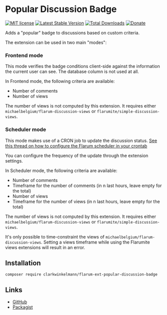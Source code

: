 # Popular Discussion Badge

[![MIT license](https://img.shields.io/badge/license-MIT-blue.svg)](https://github.com/clarkwinkelmann/flarum-ext-popular-discussion-badge/blob/master/LICENSE.md) [![Latest Stable Version](https://img.shields.io/packagist/v/clarkwinkelmann/flarum-ext-popular-discussion-badge.svg)](https://packagist.org/packages/clarkwinkelmann/flarum-ext-popular-discussion-badge) [![Total Downloads](https://img.shields.io/packagist/dt/clarkwinkelmann/flarum-ext-popular-discussion-badge.svg)](https://packagist.org/packages/clarkwinkelmann/flarum-ext-popular-discussion-badge) [![Donate](https://img.shields.io/badge/paypal-donate-yellow.svg)](https://www.paypal.me/clarkwinkelmann)

Adds a "popular" badge to discussions based on custom criteria.

The extension can be used in two main "modes":

### Frontend mode

This mode verifies the badge conditions client-side against the information the current user can see.
The database column is not used at all.

In Frontend mode, the following criteria are available:

- Number of comments
- Number of views

The number of views is not computed by this extension.
It requires either `michaelbelgium/flarum-discussion-views` or `flarumite/simple-discussion-views`.

### Scheduler mode

This mode makes use of a CRON job to update the discussion status.
[See this thread on how to configure the Flarum scheduler in your crontab](https://discuss.flarum.org/d/24118-setup-the-flarum-scheduler-using-cron)

You can configure the frequency of the update through the extension settings.

In Scheduler mode, the following criteria are available:

- Number of comments
- Timeframe for the number of comments (in n last hours, leave empty for the total)
- Number of views
- Timeframe for the number of views (in n last hours, leave empty for the total)

The number of views is not computed by this extension.
It requires either `michaelbelgium/flarum-discussion-views` or `flarumite/simple-discussion-views`.

It's only possible to time-constraint the views of `michaelbelgium/flarum-discussion-views`.
Setting a views timeframe while using the Flarumite views extensions will result in an error.

## Installation

    composer require clarkwinkelmann/flarum-ext-popular-discussion-badge

## Links

- [GitHub](https://github.com/clarkwinkelmann/flarum-ext-popular-discussion-badge)
- [Packagist](https://packagist.org/packages/clarkwinkelmann/flarum-ext-popular-discussion-badge)
